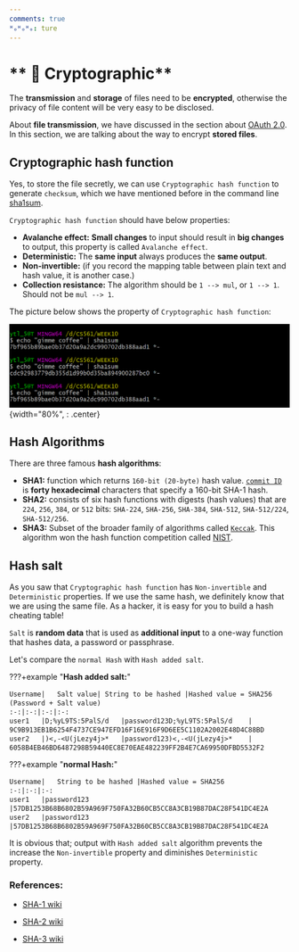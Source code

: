 ```yaml
---
comments: true
ᴴₒᴴₒᴴₒ: ture
---
```


# ** 🦺 Cryptographic**

The **transmission** and **storage** of files need to be **encrypted**, otherwise the privacy of file content will be very easy to be disclosed. 

About **file transmission**, we have discussed in the section about [OAuth 2.0](../../5_FullStack/Frontend/Auth.md). In this section, we are talking about the way to encrypt **stored files**.

## **Cryptographic hash function**

Yes, to store the file secretly, we can use `Cryptographic hash function` to generate `checksum`, which we have mentioned before in the command line [sha1sum](../../2_Software_Engineering/Terminal/contents/#sha1sum).

`Cryptographic hash function` should have below properties:

  - **Avalanche effect:** **Small changes** to input should result in **big changes** to output, this property is called `Avalanche effect`.
  - **Deterministic:** The **same input** always produces the **same output**.
  - **Non-invertible:** (if you record the mapping table between plain text and hash value, it is another case.)
  - **Collection resistance:** The algorithm should be `1 --> mul`, or `1 --> 1`. Should not be `mul --> 1`.

The picture below shows the property of `Cryptographic hash function`:

![sha1sum](../../2_Software_Engineering/Terminal/pictures/sha1.png){width="80%", : .center}  

## **Hash Algorithms**

There are three famous **hash algorithms**:

  - **SHA1:** function which returns `160-bit (20-byte)` hash value. [`commit ID`](../Github/theory.md/#git-commit) is **forty hexadecimal** characters that specify a 160-bit SHA-1 hash.
  - **SHA2:** consists of six hash functions with digests (hash values) that are `224`, `256`, `384`, or `512` bits: `SHA-224`, `SHA-256`, `SHA-384`, `SHA-512`, `SHA-512/224`, `SHA-512/256`.
  - **SHA3:** Subset of the broader family of algorithms called [`Keccak`](https://en.wikipedia.org/wiki/SHA-3). This algorithm won the hash function competition called [NIST](https://www.nists.org/conference).

## **Hash salt**

As you saw that `Cryptographic hash function` has `Non-invertible` and `Deterministic` properties. If we use the same hash, we definitely know that we are using the same file. As a hacker, it is easy for you to build a hash cheating table!

`Salt` is **random data** that is used as **additional input** to a one-way function that hashes data, a password or passphrase.

Let's compare the `normal Hash` with `Hash added salt`.

???+example "**Hash added salt:**"

    Username|	Salt value|	String to be hashed	|Hashed value = SHA256 (Password + Salt value)
    :-:|:-:|:-:|:-:
    user1	|D;%yL9TS:5PalS/d	|password123D;%yL9TS:5PalS/d	|   9C9B913EB1B6254F4737CE947EFD16F16E916F9D6EE5C1102A2002E48D4C88BD
    user2	|)<,-<U(jLezy4j>*	|password123)<,-<U(jLezy4j>*	|   6058B4EB46BD6487298B59440EC8E70EAE482239FF2B4E7CA69950DFBD5532F2

???+example "**normal Hash:**"
  
    Username|	String to be hashed	|Hashed value = SHA256
    :-:|:-:|:-:
    user1	|password123	|57DB1253B68B6802B59A969F750FA32B60CB5CC8A3CB19B87DAC28F541DC4E2A
    user2	|password123	|57DB1253B68B6802B59A969F750FA32B60CB5CC8A3CB19B87DAC28F541DC4E2A

It is obvious that; output with `Hash added salt` algorithm prevents the increase the `Non-invertible` property and diminishes `Deterministic` property.

### **References:**

- [SHA-1 wiki](https://en.wikipedia.org/wiki/SHA-1)

- [SHA-2 wiki](https://en.wikipedia.org/wiki/SHA-2)

- [SHA-3 wiki](https://en.wikipedia.org/wiki/SHA-3)